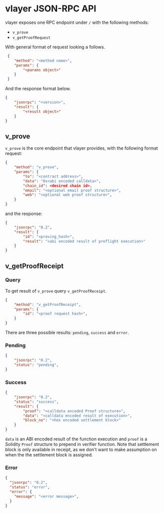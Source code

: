 # vlayer JSON-RPC API

vlayer exposes one RPC endpoint under `/` with the following methods:
- `v_prove`
- `v_getProofRequest`

With general format of request looking a follows.

```json
 {
    "method": "<method name>",
    "params": {
        "<params object>"
    }
 }
```

And the response format below.

```json
{
    "jsonrpc": "<version>",
    "result": {
        "<result object>"
    }
}
```


## v_prove
`v_prove` is the core endpoint that vlayer provides, with the following format request:

```json
{
    "method": "v_prove",
    "params": {   
        "to": "<contract address>",
        "data": "0x<abi encoded calldata>",
        "chain_id": <desired chain id>,
        "email": "<optional email proof structure>",
        "web": "<optional web proof structure>",
    }
}
```

and the response:

```json
{
    "jsonrpc": "0.2",
    "result": {
        "id": "<proving_hash>",
        "result": "<abi encoded result of preflight execution>"
    }
}
```

## v_getProofReceipt

### Query
To get result of `v_prove` query `v_getProofReceipt`. 

```json
{
    "method": "v_getProofReceipt",
    "params": {   
        "id": "<proof request hash>",
    }    
}
```

There are three possible results: `pending`, `success` and `error`.

### Pending

```json
{
    "jsonrpc": "0.2",
    "status": "pending",
}
```

### Success

```json
{
    "jsonrpc": "0.2",
    "status": "success",
    "result": {        
        "proof": "<calldata encoded Proof structure>",
        "data": "<calldata encoded result of execution>",
        "block_no": "<hex encoded settlement block>"
    }
}
```

`data` is an ABI encoded result of the function execution and `proof` is a Solidity `Proof` structure to prepend in verifier function. Note that settlement block is only available in receipt, as we don't want to make assumption on when the the settlement block is assigned.

### Error

```json
{
  "jsonrpc": "0.2",
  "status": "error",
  "error": {
    "message": "<error message>",
  }
}
```

